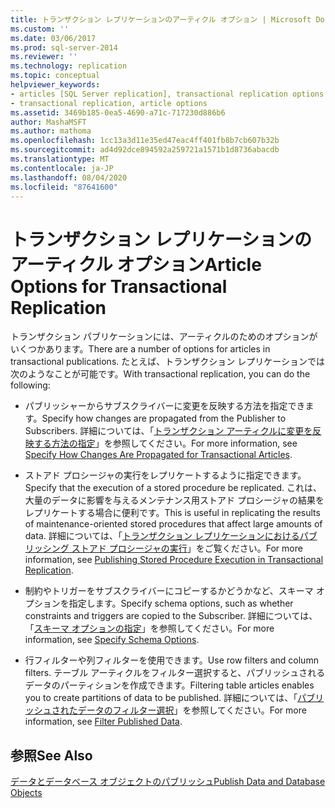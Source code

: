 ```yaml
---
title: トランザクション レプリケーションのアーティクル オプション | Microsoft Docs
ms.custom: ''
ms.date: 03/06/2017
ms.prod: sql-server-2014
ms.reviewer: ''
ms.technology: replication
ms.topic: conceptual
helpviewer_keywords:
- articles [SQL Server replication], transactional replication options
- transactional replication, article options
ms.assetid: 3469b185-0ea5-4690-a71c-717230d886b6
author: MashaMSFT
ms.author: mathoma
ms.openlocfilehash: 1cc13a3d11e35ed47eac4ff401fb8b7cb607b32b
ms.sourcegitcommit: ad4d92dce894592a259721a1571b1d8736abacdb
ms.translationtype: MT
ms.contentlocale: ja-JP
ms.lasthandoff: 08/04/2020
ms.locfileid: "87641600"
---
```

# <a name="article-options-for-transactional-replication"></a><span data-ttu-id="ebcee-102">トランザクション レプリケーションのアーティクル オプション</span><span class="sxs-lookup"><span data-stu-id="ebcee-102">Article Options for Transactional Replication</span></span>
  <span data-ttu-id="ebcee-103">トランザクション パブリケーションには、アーティクルのためのオプションがいくつかあります。</span><span class="sxs-lookup"><span data-stu-id="ebcee-103">There are a number of options for articles in transactional publications.</span></span> <span data-ttu-id="ebcee-104">たとえば、トランザクション レプリケーションでは次のようなことが可能です。</span><span class="sxs-lookup"><span data-stu-id="ebcee-104">With transactional replication, you can do the following:</span></span>  
  
-   <span data-ttu-id="ebcee-105">パブリッシャーからサブスクライバーに変更を反映する方法を指定できます。</span><span class="sxs-lookup"><span data-stu-id="ebcee-105">Specify how changes are propagated from the Publisher to Subscribers.</span></span> <span data-ttu-id="ebcee-106">詳細については、「[トランザクション アーティクルに変更を反映する方法の指定](transactional-articles-specify-how-changes-are-propagated.md)」を参照してください。</span><span class="sxs-lookup"><span data-stu-id="ebcee-106">For more information, see [Specify How Changes Are Propagated for Transactional Articles](transactional-articles-specify-how-changes-are-propagated.md).</span></span>  
  
-   <span data-ttu-id="ebcee-107">ストアド プロシージャの実行をレプリケートするように指定できます。</span><span class="sxs-lookup"><span data-stu-id="ebcee-107">Specify that the execution of a stored procedure be replicated.</span></span> <span data-ttu-id="ebcee-108">これは、大量のデータに影響を与えるメンテナンス用ストアド プロシージャの結果をレプリケートする場合に便利です。</span><span class="sxs-lookup"><span data-stu-id="ebcee-108">This is useful in replicating the results of maintenance-oriented stored procedures that affect large amounts of data.</span></span> <span data-ttu-id="ebcee-109">詳細については、「[トランザクション レプリケーションにおけるパブリッシング ストアド プロシージャの実行](publishing-stored-procedure-execution-in-transactional-replication.md)」をご覧ください。</span><span class="sxs-lookup"><span data-stu-id="ebcee-109">For more information, see [Publishing Stored Procedure Execution in Transactional Replication](publishing-stored-procedure-execution-in-transactional-replication.md).</span></span>  
  
-   <span data-ttu-id="ebcee-110">制約やトリガーをサブスクライバーにコピーするかどうかなど、スキーマ オプションを指定します。</span><span class="sxs-lookup"><span data-stu-id="ebcee-110">Specify schema options, such as whether constraints and triggers are copied to the Subscriber.</span></span> <span data-ttu-id="ebcee-111">詳細については、「[スキーマ オプションの指定](../publish/specify-schema-options.md)」を参照してください。</span><span class="sxs-lookup"><span data-stu-id="ebcee-111">For more information, see [Specify Schema Options](../publish/specify-schema-options.md).</span></span>  
  
-   <span data-ttu-id="ebcee-112">行フィルターや列フィルターを使用できます。</span><span class="sxs-lookup"><span data-stu-id="ebcee-112">Use row filters and column filters.</span></span> <span data-ttu-id="ebcee-113">テーブル アーティクルをフィルター選択すると、パブリッシュされるデータのパーティションを作成できます。</span><span class="sxs-lookup"><span data-stu-id="ebcee-113">Filtering table articles enables you to create partitions of data to be published.</span></span> <span data-ttu-id="ebcee-114">詳細については、「[パブリッシュされたデータのフィルター選択](../publish/filter-published-data.md)」を参照してください。</span><span class="sxs-lookup"><span data-stu-id="ebcee-114">For more information, see [Filter Published Data](../publish/filter-published-data.md).</span></span>  
  
## <a name="see-also"></a><span data-ttu-id="ebcee-115">参照</span><span class="sxs-lookup"><span data-stu-id="ebcee-115">See Also</span></span>  
 [<span data-ttu-id="ebcee-116">データとデータベース オブジェクトのパブリッシュ</span><span class="sxs-lookup"><span data-stu-id="ebcee-116">Publish Data and Database Objects</span></span>](../publish/publish-data-and-database-objects.md)  
  
  
